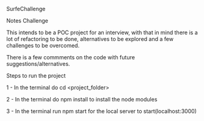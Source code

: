 SurfeChallenge

Notes Challenge

This intends to be a POC project for an interview, with that in mind there is a lot of refactoring to be done, alternatives to be explored and a few challenges to be overcomed.

There is a few commments on the code with future suggestions/alternatives.

Steps to run the project

1 - In the terminal do cd <project_folder>

2 - In the terminal do npm install to install the node modules

3 - In the terminal run npm start for the local server to start(localhost:3000)
